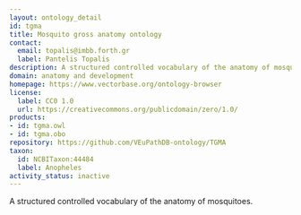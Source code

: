 ```yaml
---
layout: ontology_detail
id: tgma
title: Mosquito gross anatomy ontology
contact:
  email: topalis@imbb.forth.gr
  label: Pantelis Topalis
description: A structured controlled vocabulary of the anatomy of mosquitoes.
domain: anatomy and development
homepage: https://www.vectorbase.org/ontology-browser
license:
  label: CC0 1.0
  url: https://creativecommons.org/publicdomain/zero/1.0/
products:
- id: tgma.owl
- id: tgma.obo
repository: https://github.com/VEuPathDB-ontology/TGMA
taxon:
  id: NCBITaxon:44484
  label: Anopheles
activity_status: inactive
---
```


A structured controlled vocabulary of the anatomy of mosquitoes.
